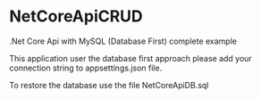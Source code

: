# NetCoreApiCRUD
.Net Core Api with MySQL (Database First) complete example

This application user the database first approach please add your connection string to appsettings.json file.

To restore the database use the file NetCoreApiDB.sql
